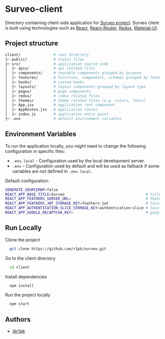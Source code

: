 # Surveo-client

Directory containing client-side application for [Surveo project](https://github.com/r1pk/surveo). Surveo client is built using technologies such as [React](https://reactjs.org/), [React-Router](https://reactrouter.com), [Redux](https://redux.js.org/), [Material-UI](https://mui.com/).

## Project structure

```bash
client/               # root directory
├─ public/            # static files
├─ src/               # application source code
│  ├─ apis/           # api related files
│  ├─ components/     # reusable components grouped by purpose
│  ├─ features/       # functions, components, schemas grouped by feature
│  ├─ hooks/          # custom hooks
│  ├─ layouts/        # layout components grouped by layout type
│  ├─ pages/          # page components
│  ├─ redux/          # redux related files
│  ├─ themes/         # theme related files (e.g. colors, fonts)
│  ├─ App.jsx         # application root component
│  ├─ AppRoutes.jsx   # application routes
│  ├─ index.js        # application entry point
├─ .env               # default environment variables
```

## Environment Variables

To run the application locally, you might need to change the following configuration in specific files:

- `.env.local` - Configuration used by the local development server.
- `.env` - Configuration used by default and will be used as fallback if some variables are not defined in `.env.local`.

Default configuration:

```bash
GENERATE_SOURCEMAP=false
REACT_APP_BASE_TITLE=Surveo                                     # title of the application
REACT_APP_FEATHERS_SERVER_URL=                                  # feathers server url
REACT_APP_FEATHERS_JWT_STORAGE_KEY=feathers-jwt                 # local storage key for feathers jwt
REACT_APP_AUTHENTICATION_SLICE_STORAGE_KEY=authentication-slice # local storage key for authentication slice
REACT_APP_GOOGLE_RECAPTCHA_KEY=                                 # google recaptcha key
```

## Run Locally

Clone the project

```bash
  git clone https://github.com/r1pk/surveo.git
```

Go to the client directory

```bash
  cd client
```

Install dependencies

```bash
  npm install
```

Run the project locally

```bash
  npm start
```

## Authors

- [@r1pk](https://github.com/r1pk)

